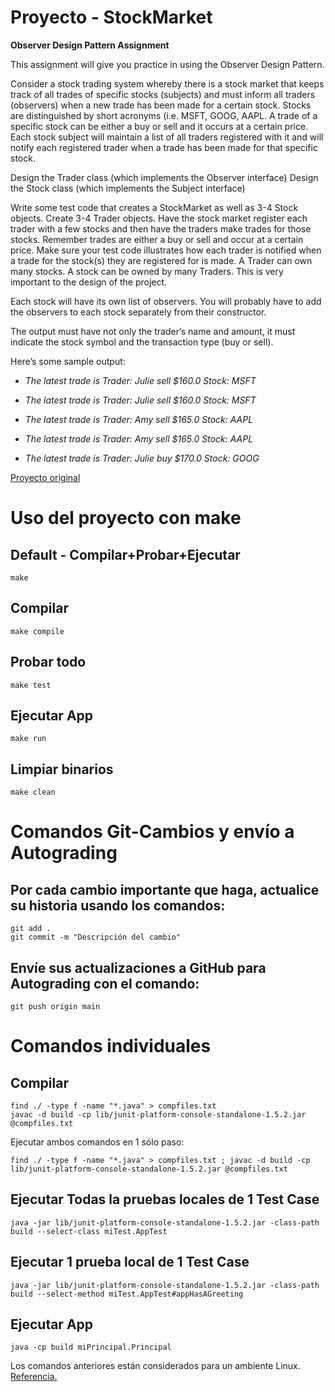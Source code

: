 # Proyecto - StockMarket

**Observer Design Pattern Assignment**

This assignment will give you practice in using the Observer Design Pattern.

Consider a stock trading system whereby there is a stock market that keeps track of all trades of specific stocks (subjects) and must inform all traders (observers) when a new trade has been made for a certain stock. Stocks are distinguished by short acronyms (i.e. MSFT, GOOG, AAPL. A trade of a specific stock can be either a buy or sell and it occurs at a certain price. Each stock subject will maintain a list of all traders registered with it and will notify each registered trader when a trade has been made for that specific stock.

Design the Trader class (which implements the Observer interface)
Design the Stock class (which implements the Subject interface)

Write some test code that creates a StockMarket as well as 3-4 Stock objects. Create 3-4 Trader objects. Have the stock market register each trader with a few stocks and then have the traders make trades for those stocks. Remember trades are either a buy or sell and occur at a certain price. Make sure your test code illustrates how each trader is notified when a trade for the stock(s) they are registered for is made. A Trader can own many stocks. A stock can be owned by many Traders. This is very important to the design of the project.

Each stock will have its own list of observers. You will probably have to add the observers to each stock separately from their constructor. 

The output must have not only the trader’s name and amount, it must indicate the stock symbol and the transaction type (buy or sell).

Here’s some sample output:

* *The latest trade is Trader: Julie sell $160.0 Stock: MSFT*

* *The latest trade is Trader: Julie sell $160.0 Stock: MSFT*

* *The latest trade is Trader: Amy sell $165.0 Stock: AAPL*

* *The latest trade is Trader: Amy sell $165.0 Stock: AAPL*

* *The latest trade is Trader: Julie buy $170.0 Stock: GOOG*

[Proyecto original](https://web.csulb.edu/~mopkins/cecs277/projectobserver.shtml)


# Uso del proyecto con make

## Default - Compilar+Probar+Ejecutar
```
make
```
## Compilar
```
make compile
```
## Probar todo
```
make test
```
## Ejecutar App
```
make run
```
## Limpiar binarios
```
make clean
```
# Comandos Git-Cambios y envío a Autograding

## Por cada cambio importante que haga, actualice su historia usando los comandos:
```
git add .
git commit -m "Descripción del cambio"
```
## Envíe sus actualizaciones a GitHub para Autograding con el comando:
```
git push origin main
```
# Comandos individuales
## Compilar

```
find ./ -type f -name "*.java" > compfiles.txt
javac -d build -cp lib/junit-platform-console-standalone-1.5.2.jar @compfiles.txt
```
Ejecutar ambos comandos en 1 sólo paso:

```
find ./ -type f -name "*.java" > compfiles.txt ; javac -d build -cp lib/junit-platform-console-standalone-1.5.2.jar @compfiles.txt
```


## Ejecutar Todas la pruebas locales de 1 Test Case

```
java -jar lib/junit-platform-console-standalone-1.5.2.jar -class-path build --select-class miTest.AppTest
```
## Ejecutar 1 prueba local de 1 Test Case

```
java -jar lib/junit-platform-console-standalone-1.5.2.jar -class-path build --select-method miTest.AppTest#appHasAGreeting
```
## Ejecutar App
```
java -cp build miPrincipal.Principal
```
Los comandos anteriores están considerados para un ambiente Linux. [Referencia.](https://www.baeldung.com/junit-run-from-command-line)
